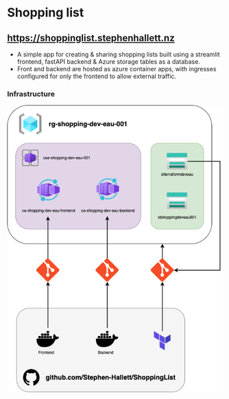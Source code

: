 # Shopping list

## https://shoppinglist.stephenhallett.nz

- A simple app for creating & sharing shopping lists built using a streamlit frontend, fastAPI backend & Azure storage tables as a database.
- Front and backend are hosted as azure container apps, with ingresses configured for only the frontend to allow external traffic.

### Infrastructure

![Infrastructure](media/infra.png)
